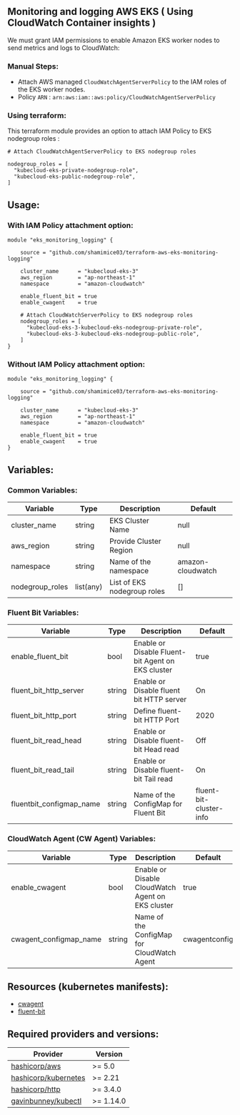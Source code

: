 ## Monitoring and logging AWS EKS ( Using CloudWatch Container insights )

We must grant IAM permissions to enable Amazon EKS worker nodes to send metrics and logs to CloudWatch:

### Manual Steps:
- Attach AWS managed `CloudWatchAgentServerPolicy` to the IAM roles of the EKS worker nodes. 
- Policy `ARN` : `arn:aws:iam::aws:policy/CloudWatchAgentServerPolicy` 


### Using terraform:
This terraform module provides an option to attach IAM Policy to EKS nodegroup roles : 
```
# Attach CloudWatchAgentServerPolicy to EKS nodegroup roles

nodegroup_roles = [
  "kubecloud-eks-private-nodegroup-role",
  "kubecloud-eks-public-nodegroup-role",
]

```

## Usage:
### With IAM Policy attachment option:
```hcl
module "eks_monitoring_logging" {
    
    source = "github.com/shamimice03/terraform-aws-eks-monitoring-logging"
    
    cluster_name      = "kubecloud-eks-3"
    aws_region        = "ap-northeast-1"
    namespace         = "amazon-cloudwatch"

    enable_fluent_bit = true
    enable_cwagent    = true
    
    # Attach CloudWatchServerPolicy to EKS nodegroup roles
    nodegroup_roles = [
      "kubecloud-eks-3-kubecloud-eks-nodegroup-private-role",
      "kubecloud-eks-3-kubecloud-eks-nodegroup-public-role",
    ]
}
```

### Without IAM Policy attachment option:
```hcl
module "eks_monitoring_logging" {
    
    source = "github.com/shamimice03/terraform-aws-eks-monitoring-logging"
    
    cluster_name      = "kubecloud-eks-3"
    aws_region        = "ap-northeast-1"
    namespace         = "amazon-cloudwatch"

    enable_fluent_bit = true
    enable_cwagent    = true
}
```

## Variables:

### Common Variables:

| Variable              | Type      | Description                                     | Default           |
|-----------------------|-----------|-------------------------------------------------|-------------------|
| cluster_name          | string    | EKS Cluster Name                                | null              |
| aws_region            | string    | Provide Cluster Region                         | null              |
| namespace             | string    | Name of the namespace                           | amazon-cloudwatch |
| nodegroup_roles       | list(any) | List of EKS nodegroup roles                     | []                |

### Fluent Bit Variables:

| Variable              | Type   | Description                                     | Default         |
|-----------------------|--------|-------------------------------------------------|-----------------|
| enable_fluent_bit     | bool   | Enable or Disable Fluent-bit Agent on EKS cluster | true            |
| fluent_bit_http_server| string | Enable or Disable fluent bit HTTP server       | On              |
| fluent_bit_http_port  | string | Define fluent-bit HTTP Port                     | 2020            |
| fluent_bit_read_head  | string | Enable or Disable fluent-bit Head read          | Off             |
| fluent_bit_read_tail  | string | Enable or Disable fluent-bit Tail read          | On              |
| fluentbit_configmap_name | string | Name of the ConfigMap for Fluent Bit             | fluent-bit-cluster-info |

### CloudWatch Agent (CW Agent) Variables:

| Variable              | Type   | Description                                     | Default         |
|-----------------------|--------|-------------------------------------------------|-----------------|
| enable_cwagent        | bool   | Enable or Disable CloudWatch Agent on EKS cluster | true            |
| cwagent_configmap_name| string | Name of the ConfigMap for CloudWatch Agent       | cwagentconfig   |

## Resources (kubernetes manifests): 
  - [cwagent](https://github.com/aws-samples/amazon-cloudwatch-container-insights/tree/main/k8s-deployment-manifest-templates/deployment-mode/daemonset/container-insights-monitoring/cwagent)
  - [fluent-bit](https://github.com/aws-samples/amazon-cloudwatch-container-insights/tree/main/k8s-deployment-manifest-templates/deployment-mode/daemonset/container-insights-monitoring/fluent-bit)

## Required providers and versions:
| Provider               | Version   |
|------------------------|-----------|
| [hashicorp/aws ](https://registry.terraform.io/providers/hashicorp/aws/latest/docs) | >= 5.0    |
| [hashicorp/kubernetes](https://registry.terraform.io/providers/hashicorp/http/latest/docs) |  >= 2.21   |
| [hashicorp/http ](https://registry.terraform.io/providers/hashicorp/kubernetes/latest/docs) | >= 3.4.0  |
| [gavinbunney/kubectl](https://registry.terraform.io/providers/gavinbunney/kubectl/latest/docs) | >= 1.14.0 |

